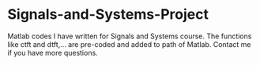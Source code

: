 # Signals-and-Systems-Project
Matlab codes  I have written for Signals and Systems course.
The functions like ctft and dtft,... are pre-coded and added to path of Matlab. Contact me if you have more questions.
